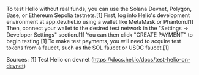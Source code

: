 To test Helio without real funds, you can use the Solana Devnet, Polygon, Base, or Ethereum Sepolia testnets.[1] First, log into Helio's development environment at app.dev.hel.io using a wallet like MetaMask or Phantom.[1] Then, connect your wallet to the desired test network in the "Settings -> Developer Settings" section.[1] You can then click "CREATE PAYMENT" to begin testing.[1] To make test payments, you will need to acquire test tokens from a faucet, such as the SOL faucet or USDC faucet.[1]

Sources:
[1] Test Helio on devnet (https://docs.hel.io/docs/test-helio-on-devnet)